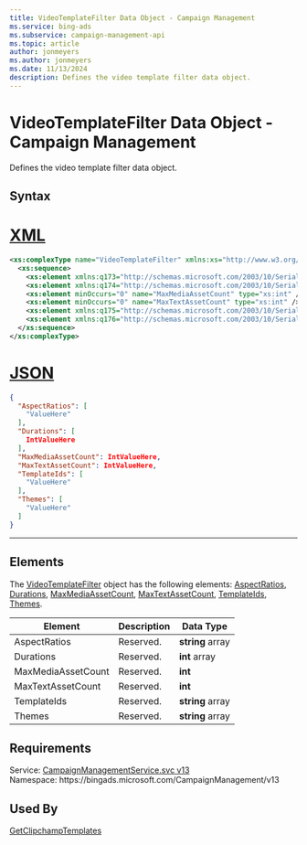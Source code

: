 ```yaml
---
title: VideoTemplateFilter Data Object - Campaign Management
ms.service: bing-ads
ms.subservice: campaign-management-api
ms.topic: article
author: jonmeyers
ms.author: jonmeyers
ms.date: 11/13/2024
description: Defines the video template filter data object.
---
```

# VideoTemplateFilter Data Object - Campaign Management
Defines the video template filter data object.

## Syntax

# [XML](#tab/xml)

```xml
<xs:complexType name="VideoTemplateFilter" xmlns:xs="http://www.w3.org/2001/XMLSchema">
  <xs:sequence>
    <xs:element xmlns:q173="http://schemas.microsoft.com/2003/10/Serialization/Arrays" minOccurs="0" name="AspectRatios" nillable="true" type="q173:ArrayOfstring" />
    <xs:element xmlns:q174="http://schemas.microsoft.com/2003/10/Serialization/Arrays" minOccurs="0" name="Durations" nillable="true" type="q174:ArrayOfint" />
    <xs:element minOccurs="0" name="MaxMediaAssetCount" type="xs:int" />
    <xs:element minOccurs="0" name="MaxTextAssetCount" type="xs:int" />
    <xs:element xmlns:q175="http://schemas.microsoft.com/2003/10/Serialization/Arrays" minOccurs="0" name="TemplateIds" nillable="true" type="q175:ArrayOfstring" />
    <xs:element xmlns:q176="http://schemas.microsoft.com/2003/10/Serialization/Arrays" minOccurs="0" name="Themes" nillable="true" type="q176:ArrayOfstring" />
  </xs:sequence>
</xs:complexType>
```

# [JSON](#tab/json)

```json
{
  "AspectRatios": [
    "ValueHere"
  ],
  "Durations": [
    IntValueHere
  ],
  "MaxMediaAssetCount": IntValueHere,
  "MaxTextAssetCount": IntValueHere,
  "TemplateIds": [
    "ValueHere"
  ],
  "Themes": [
    "ValueHere"
  ]
}
```

-----

## <a name="elements"></a>Elements

The [VideoTemplateFilter](videotemplatefilter.md) object has the following elements: [AspectRatios](#aspectratios), [Durations](#durations), [MaxMediaAssetCount](#maxmediaassetcount), [MaxTextAssetCount](#maxtextassetcount), [TemplateIds](#templateids), [Themes](#themes).

|Element|Description|Data Type|
|-----------|---------------|-------------|
|<a name="aspectratios"></a>AspectRatios|Reserved.|**string** array|
|<a name="durations"></a>Durations|Reserved.|**int** array|
|<a name="maxmediaassetcount"></a>MaxMediaAssetCount|Reserved.|**int**|
|<a name="maxtextassetcount"></a>MaxTextAssetCount|Reserved.|**int**|
|<a name="templateids"></a>TemplateIds|Reserved.|**string** array|
|<a name="themes"></a>Themes|Reserved.|**string** array|

## Requirements
Service: [CampaignManagementService.svc v13](https://campaign.api.bingads.microsoft.com/Api/Advertiser/CampaignManagement/v13/CampaignManagementService.svc)  
Namespace: https\://bingads.microsoft.com/CampaignManagement/v13  

## Used By
[GetClipchampTemplates](getclipchamptemplates.md)  
